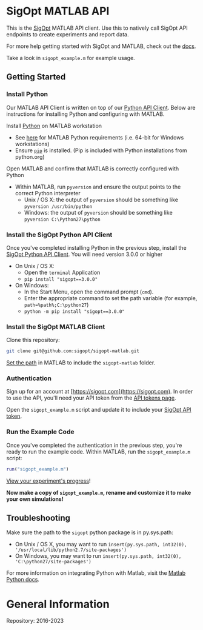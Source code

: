 # SigOpt MATLAB API

This is the [SigOpt](https://sigopt.com) MATLAB API client.
Use this to natively call SigOpt API endpoints to create experiments and report data.

For more help getting started with SigOpt and MATLAB, check out the [docs](https://sigopt.com/docs/overview/matlab).

Take a look in `sigopt_example.m` for example usage.

## Getting Started

### Install Python
Our MATLAB API Client is written on top of our [Python API Client](https://github.com/sigopt/sigopt-python). Below are instructions for installing Python and configuring with MATLAB.

Install [Python](https://www.python.org/downloads/) on MATLAB workstation
  - See [here](https://www.mathworks.com/help/matlab/matlab_external/system-requirements-for-matlab-engine-for-python.html) for MATLAB Python requirements (i.e. 64-bit for Windows workstations)
  - Ensure [`pip`](https://pip.pypa.io/en/stable/installing/) is installed. (Pip is included with Python installations from python.org)

Open MATLAB and confirm that MATLAB is correctly configured with Python
  - Within MATLAB, run `pyversion` and ensure the output points to the correct Python interpreter
    - Unix / OS X: the output of `pyversion` should be something like `pyversion /usr/bin/python`
    - Windows: the output of `pyversion` should be something like `pyversion C:\Python27\python`

### Install the SigOpt Python API Client
Once you've completed installing Python in the previous step, install the [SigOpt Python API Client](https://github.com/sigopt/sigopt-python). You will need version 3.0.0 or higher
  - On Unix / OS X:
    - Open the `terminal` Application
    - `pip install "sigopt==3.0.0"`
  - On Windows:
    - In the Start Menu, open the command prompt (`cmd`).
    - Enter the appropriate command to set the path variable (for example, `path=%path%;C:\python27`)
    - `python -m pip install "sigopt==3.0.0"`


### Install the SigOpt MATLAB Client
Clone this repository:

```bash
git clone git@github.com:sigopt/sigopt-matlab.git
```

[Set the path](https://www.mathworks.com/help/matlab/matlab_env/add-remove-or-reorder-folders-on-the-search-path.html) in MATLAB to include the `sigopt-matlab` folder.

### Authentication
Sign up for an account at [https://sigopt.com](https://sigopt.com).
In order to use the API, you'll need your API token from the [API tokens page](https://sigopt.com/tokens).

Open the `sigopt_example.m` script and update it to include your [SigOpt API token](https://sigopt.com/tokens/info).

### Run the Example Code
Once you've completed the authentication in the previous step, you're ready to run the example code. Within MATLAB, run the `sigopt_example.m` script:

```matlab
run("sigopt_example.m")
```

[View your experiment's progress](http://www.sigopt.com/experiments)!

**Now make a copy of `sigopt_example.m`, rename and customize it to make your own simulations!**

## Troubleshooting

Make sure the path to the `sigopt` python package is in py.sys.path:
   - On Unix / OS X, you may want to run `insert(py.sys.path, int32(0), '/usr/local/lib/python2.7/site-packages')`
   - On Windows, you may want to run `insert(py.sys.path, int32(0), 'C:\python27/site-packages')`

For more information on integrating Python with Matlab, visit the [Matlab Python docs](https://www.mathworks.com/help/matlab/matlab_external/undefined-variable-py-or-function-py-command.html).

General Information
========
Repository: 2016-2023
